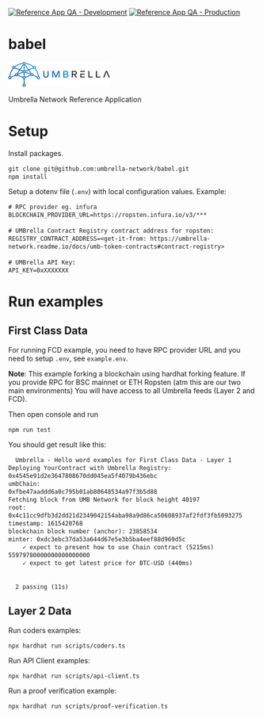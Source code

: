 [![Reference App QA - Development](https://github.com/umbrella-network/babel/actions/workflows/pipeline.develop.yml/badge.svg?branch=develop)](https://github.com/umbrella-network/babel/actions/workflows/pipeline.develop.yml)
[![Reference App QA - Production](https://github.com/umbrella-network/babel/actions/workflows/pipeline.yml/badge.svg?branch=main)](https://github.com/umbrella-network/babel/actions/workflows/pipeline.yml)
# babel

![Umbrella network - logo](./assets/umb.network-logo.png)

Umbrella Network Reference Application


# Setup

Install packages.

```shell
git clone git@github.com:umbrella-network/babel.git
npm install
```

Setup a dotenv file (`.env`) with local configuration values. Example:

```
# RPC provider eg. infura
BLOCKCHAIN_PROVIDER_URL=https://ropsten.infura.io/v3/***

# UMBrella Contract Registry contract address for ropsten:
REGISTRY_CONTRACT_ADDRESS=<get-it-from: https://umbrella-network.readme.io/docs/umb-token-contracts#contract-registry>

# UMBrella API Key:
API_KEY=0xXXXXXXX
```

# Run examples

## First Class Data

For running FCD example, you need to have RPC provider URL
and you need to setup `.env`, see `example.env`.

**Note**: This example forking a blockchain using hardhat forking feature.
If you provide RPC for BSC mainnet or ETH Ropsten (atm this are our two main environments)
You will have access to all Umbrella feeds (Layer 2 and FCD). 

Then open console and run

```shell
npm run test
```

You should get result like this:

```shell
  Umbrella - Hello word examples for First Class Data - Layer 1
Deploying YourContract with Umbrella Registry: 0x4545e91d2e3647808670dd045ea5f4079b436ebc
umbChain:
0xfbe47aaddd6a0c795b01ab80648534a97f3b5d88
Fetching block from UMB Network for block height 40197
root:
0x4c11cc9dfb3d2dd21d2349042154aba98a9d86ca50608937af2fdf3fb5093275
timestamp: 1615420768
blockchain block number (anchor): 23858534
minter: 0xdc3ebc37da53a644d67e5e3b5ba4eef88d969d5c
    ✓ expect to present how to use Chain contract (5215ms)
55979780000000000000000
    ✓ expect to get latest price for BTC-USD (440ms)


  2 passing (11s)
```
## Layer 2 Data

Run coders examples:

```shell script
npx hardhat run scripts/coders.ts
```

Run API Client examples:

```shell script
npx hardhat run scripts/api-client.ts
```

Run a proof verification example:

```shell script
npx hardhat run scripts/proof-verification.ts
```